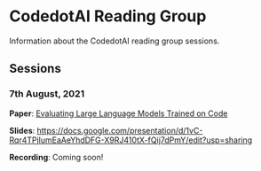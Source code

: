 # CodedotAI Reading Group
Information about the CodedotAI reading group sessions.

## Sessions

### 7th August, 2021

**Paper**: [Evaluating Large Language Models Trained on Code
](https://arxiv.org/abs/2107.03374)

**Slides**: https://docs.google.com/presentation/d/1vC-Rqr4TPjlumEaAeYhdDFG-X9RJ410tX-fQij7dPmY/edit?usp=sharing

**Recording**: Coming soon!
